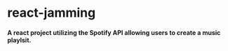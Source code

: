 # react-jamming

<h4>A react project utilizing the Spotify API allowing users to create a music playlsit.<h4>
